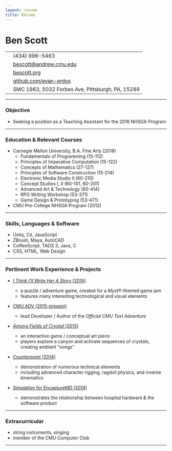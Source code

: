 ```yaml
---
layout: resume
title: Résumé
---
```


Ben Scott
=========

|                                            |                                                  |
|--------------------------------------------|--------------------------------------------------|
| <i class="fa fa-phone fa-fw"></i>          | (434) 996-5463                                   |
| <i class="fa fa-envelope fa-fw"></i>       | <bescott@andrew.cmu.edu>                         |
| <i class="fa fa-bookmark fa-fw"></i>       | [bescott.org](http://bescott.org)                |
| <i class="fa fa-github fa-fw"></i>         | [github.com/evan-erdos][git]                     |
| <i class="fa fa-location-arrow fa-fw"></i> | SMC 1963, 5032 Forbes Ave, Pittsburgh, PA, 15289 |

---


### Objective ###
- Seeking a position as a Teaching Assistant for the 2016 NHSGA Program

---


### Education & Relevant Courses ###

<ul class="fa-ul">
	<li><i class="fa-li fa fa-graduation-cap fa-fw fa-lg"></i>
		Carnegie Mellon University, B.A. Fine Arts (2018)
		<ul>
			<li>Fundamentals of Programming (15-112)</li>
			<li>Principles of Imperative Computation (15-122)</li>
			<li>Concepts of Mathematics (27-127)</li>
			<li>Principles of Software Construction (15-214)</li>
			<li>Electronic Media Studio II (60-210)</li>
			<li>Concept Studios I, II (60-101, 60-201)</li>
			<li>Advanced Art &amp; Technology (60-414)</li>
			<li>RPG Writing Workshop (53-371)</li>
			<li>Game Design &amp; Prototyping (53-471)</li>
		</ul>
	</li>
	<li><i class="fa-li fa fa-gamepad fa-fw fa-lg"></i>
		CMU Pre-College NHSGA Program (2012)
	</li>
</ul>

---


### Skills, Languages & Software ###

<ul class="fa-ul">
	<li><i class="fa-li fa fa-terminal fa-fw fa-lg"></i> Unity, C♯, JavaScript</li>
	<li><i class="fa-li fa fa-paint-brush fa-fw fa-lg"></i> ZBrush, Maya, AutoCAD</li>
	<li><i class="fa-li fa fa-coffee fa-fw fa-lg"></i> CoffeeScript, TADS 3, Java, C</li>
	<li><i class="fa-li fa fa-code fa-fw fa-lg"></i> CSS, HTML, Web Design</li>
</ul>

---


### Pertinent Work Experience & Projects ###

- [_I Think I'll Write Her A Story_ (2016)][myst]
    - a puzzle / adventure game, created for a _Myst_®-themed game jam
    - features many interesting technological and visual elements

- [CMU.ADV (2015-present)][cmu-adv]
    - lead Developer / Author of the _Official CMU Text Adventure_

- [_Among Fields of Crystal_ (2015)][crystal]
    - an interactive game / conceptual art piece
    - players explore a canyon and activate sequences of crystals, creating ambient "songs"

- [_Counterpoint_ (2014)][amelia]
    - demonstration of numerous technical elements
    - including advanced character rigging, ragdoll physics, and inverse kinematics

- [Simulation for EncaptureMD (2014)][encapture]
    - demonstrates the relationship between hospital hardware & the software product

---


### Extracurricular ###
- string instruments, singing
- member of the CMU Computer Club

---

[c-sharp]: <https://github.com/search?l=csharp&q=user%3Aevan-erdos&type=Repositories>
[git]: <http://github.com/evan-erdos/>
[pdf]: <http://bescott.org/resume.pdf>
[myst]: <http://bescott.org/Myst-Jam/>
[amelia]: <http://bescott.org/3d/counterpoint/>
[cmu-adv]: <https://github.com/evan-erdos/CMU.ADV>
[crystal]: <http://bescott.org/gd/among-fields-of-crystal/>
[encapture]: <http://bescott.org/encapture-md-simulation/>

